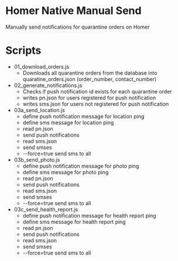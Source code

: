 # Homer Native Manual Send

Manually send notifications for quarantine orders on Homer

# Scripts
- 01_download_orders.js
  - Downloads all quarantine orders from the database into quaratine_orders.json (order_number, contact_number)
- 02_generate_notifications.js
  - Checks if push notification id exists for each quarantine order
  - writes pn.json for users registered for push notification
  - writes sms.json for users not registered for push notification
- 03a_send_location.js
  - define push notification message for location ping
  - define sms message for location ping
  - read pn.json
  - send push notifications
  - read sms.json
  - send smses
  - --force=true send sms to all
- 03b_send_photo.js
  - define push notification message for photo ping
  - define sms message for photo ping
  - read pn.json
  - send push notifications
  - read sms.json
  - send smses
  - --force=true send sms to all
- 03c_send_health_report.js
  - define push notification message for health report ping
  - define sms message for health report ping
  - read pn.json
  - send push notifications
  - read sms.json
  - send smses
  - --force=true send sms to all
